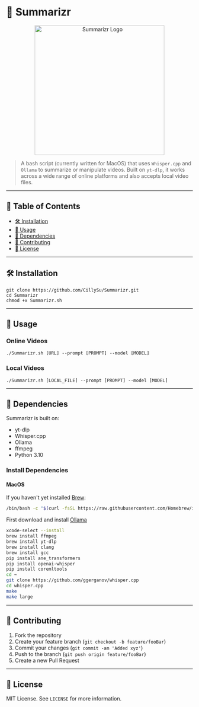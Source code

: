 # 🎥 Summarizr

<div align="center">
  <img src="https://i.imgur.com/lQZlmVY.png" alt="Summarizr Logo" width="350"/>
</div>

> A bash script (currently written for MacOS) that uses `Whisper.cpp` and `Ollama` to summarize or manipulate videos. Built on `yt-dlp`, it works across a wide range of online platforms and also accepts local video files.

---

## 📝 Table of Contents
- [🛠 Installation](#-installation)
- [🚀 Usage](#-usage)
- [🔧 Dependencies](#-dependencies)
- [🤝 Contributing](#-contributing)
- [📜 License](#-license)

---

## 🛠 Installation

```
git clone https://github.com/CillySu/Summarizr.git
cd Summarizr
chmod +x Summarizr.sh
```

---

## 🚀 Usage

### Online Videos
```
./Summarizr.sh [URL] --prompt [PROMPT] --model [MODEL]
```

### Local Videos
```
./Summarizr.sh [LOCAL_FILE] --prompt [PROMPT] --model [MODEL]
```

---

## 🔧 Dependencies
Summarizr is built on:
- yt-dlp
- Whisper.cpp
- Ollama
- ffmpeg
- Python 3.10

### Install Dependencies

#### MacOS
If you haven't yet installed [Brew](https://brew.sh):
```bash
/bin/bash -c "$(curl -fsSL https://raw.githubusercontent.com/Homebrew/install/HEAD/install.sh)"
```

First download and install [Ollama](https://ollama.ai/)
```bash
xcode-select --install
brew install ffmpeg
brew install yt-dlp
brew install clang
brew install gcc
pip install ane_transformers
pip install openai-whisper
pip install coremltools
cd ~
git clone https://github.com/ggerganov/whisper.cpp
cd whisper.cpp
make
make large
```



---

## 🤝 Contributing

1. Fork the repository
2. Create your feature branch (`git checkout -b feature/fooBar`)
3. Commit your changes (`git commit -am 'Added xyz'`)
4. Push to the branch (`git push origin feature/fooBar`)
5. Create a new Pull Request

---

## 📜 License

MIT License. See `LICENSE` for more information.
